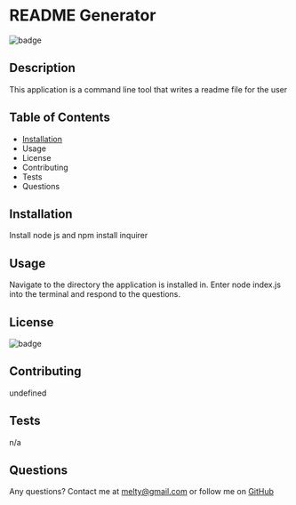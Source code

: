 # README Generator
![badge](https://img.shields.io/badge/license-MIT-green)
## Description
This application is a command line tool that writes a readme file for the user
## Table of Contents
<!--ts-->
* [Installation](#Installation)
* Usage
* License
* Contributing
* Tests
* Questions
<!--te-->
## Installation
Install node js and npm install inquirer
## Usage
Navigate to the directory the application is installed in. Enter node index.js into the terminal and respond to the questions.
## License
![badge](https://img.shields.io/badge/license-MIT-green)
## Contributing
undefined
## Tests
n/a
## Questions
Any questions? Contact me at melty@gmail.com or follow me on [GitHub](https://github.com/melty100)